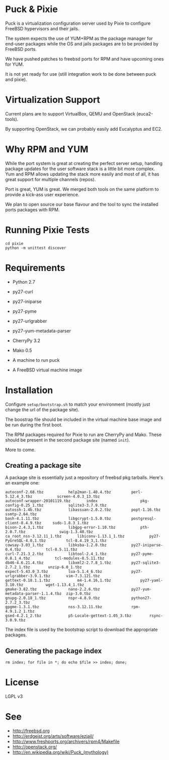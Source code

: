 # Puck & Pixie
Puck is a virtualization configuration server used by Pixie to configure FreeBSD hypervisors and their jails.

The system expects the use of YUM+RPM as the package manager for end-user packages while the OS and jails packages are to be provided by FreeBSD ports.

We have pushed patches to freebsd ports for RPM and have upcoming ones for YUM.

It is not yet ready for use (still integration work to be done between puck and pixie).

# Virtualization Support
Current plans are to support VirtualBox, QEMU and OpenStack (euca2-tools).

By supporting OpenStack, we can probably easily add Eucalyptus and EC2.

# Why RPM and YUM
While the port system is great at creating the perfect server setup, handling package updates for the user software stack is a little bit more complex.
Yum and RPM allows updating the stack more easily and most of all, it has great support for multiple channels (repos).

Port is great, YUM is great. We merged both tools on the same platform to provide a kick-ass user experience.

We plan to open source our base flavour and the tool to sync the installed ports packages with RPM.

# Running Pixie Tests

    cd pixie
    python -m unittest discover

# Requirements
- Python 2.7
- py27-curl
- py27-iniparse
- py27-pyme
- py27-urlgrabber
- py27-yum-metadata-parser
- CherryPy 3.2
- Mako 0.5

- A machine to run puck
- A FreeBSD virtual machine image

# Installation
Configure `setup/bootstrap.sh` to match your environment (mostly just change the url of the package site).

The boostrap file should be included in the virtual machine base image and be run during the first boot.

The RPM packages required for Pixie to run are CherryPy and Mako. These should be present in the second package site (named `init`).

More to come.

## Creating a package site
A package site is essentially just a repository of freebsd pkg tarballs. Here's an example one:

    autoconf-2.68.tbz			help2man-1.40.4.tbz			perl-5.12.4_3.tbz			screen-4.0.3_13.tbz
    autoconf-wrapper-20101119.tbz		index					pkg-config-0.25_1.tbz			sqlite3-3.7.9.tbz
    autossh-1.4b.tbz			libassuan-2.0.2.tbz			popt-1.16.tbz				ssmtp-2.64.tbz
    bash-4.1.11.tbz				libgcrypt-1.5.0.tbz			postgresql-client-8.4.9.tbz		sudo-1.8.3_1.tbz
    bison-2.4.3,1.tbz			libgpg-error-1.10.tbz			pth-2.0.7.tbz				swig-1.3.40.tbz
    ca_root_nss-3.12.11_1.tbz		libiconv-1.13.1_1.tbz			py27-PyGreSQL-4.0,1.tbz			tcl-8.4.19_3,1.tbz
    cowsay-3.03_1.tbz			libksba-1.2.0.tbz			py27-iniparse-0.4.tbz			tcl-8.5.11.tbz
    curl-7.21.3_2.tbz			libtool-2.4_1.tbz			py27-pyme-0.8.1_4.tbz			tcl-modules-8.5.11.tbz
    db46-4.6.21.4.tbz			libxml2-2.7.8_1.tbz			py27-sqlite3-2.7.2_1.tbz		unzip-6.0_1.tbz
    expect-5.43.0_3.tbz			lua-5.1.4_6.tbz				py27-urlgrabber-3.9.1.tbz		vim-7.3.121.tbz
    gettext-0.18.1.1.tbz			m4-1.4.16,1.tbz				py27-yaml-3.10.tbz			wget-1.13.4_1.tbz
    gmake-3.82.tbz				nano-2.2.6.tbz				py27-yum-metadata-parser-1.1.4.tbz	zip-3.0.tbz
    gnupg-2.0.18_1.tbz			nspr-4.8.9.tbz				python27-2.7.2_3.tbz
    gpgme-1.3.1.tbz				nss-3.12.11.tbz				rpm-4.9.1.2_1.tbz
    gsed-4.2.1_2.tbz			p5-Locale-gettext-1.05_3.tbz		rsync-3.0.9.tbz

The index file is used by the bootstrap script to download the appropriate packages.

## Generating the package index

`rm index; for file in *; do echo $file >> index; done;`

# License
LGPL v3

# See
- http://freebsd.org
- http://erdgeist.org/arts/software/ezjail/
- http://www.freshports.org/archivers/rpm4/Makefile
- http://openstack.org/
- http://en.wikipedia.org/wiki/Puck_(mythology)

